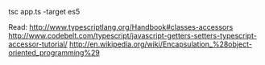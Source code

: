 tsc app.ts -target es5

Read:
http://www.typescriptlang.org/Handbook#classes-accessors
http://www.codebelt.com/typescript/javascript-getters-setters-typescript-accessor-tutorial/
http://en.wikipedia.org/wiki/Encapsulation_%28object-oriented_programming%29